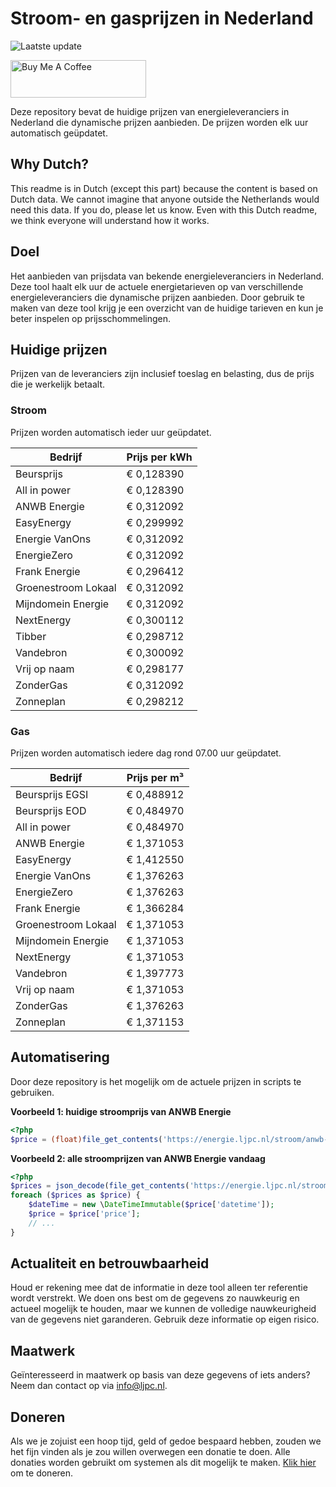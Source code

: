 # Stroom- en gasprijzen in Nederland

![Laatste update](https://img.shields.io/badge/laatste%20update-2025--01--04%2008%3A25%20CET-brightgreen)

<a href="https://www.buymeacoffee.com/Lars-" target="_blank"><img src="https://cdn.buymeacoffee.com/buttons/v2/default-orange.png" alt="Buy Me A Coffee" height="60" style="height: 60px !important;width: 217px !important;" ></a>

Deze repository bevat de huidige prijzen van energieleveranciers in Nederland die dynamische prijzen aanbieden. De prijzen worden elk uur automatisch geüpdatet.

## Why Dutch?

This readme is in Dutch (except this part) because the content is based on Dutch data. We cannot imagine that anyone outside the Netherlands would need this data. If you do, please let us know. Even with this Dutch readme, we think
everyone will understand how it works.

## Doel

Het aanbieden van prijsdata van bekende energieleveranciers in Nederland. Deze tool haalt elk uur de actuele energietarieven op van verschillende energieleveranciers die dynamische prijzen aanbieden. Door gebruik te maken van deze tool
krijg je een overzicht van de huidige tarieven en kun je beter inspelen op prijsschommelingen.

## Huidige prijzen

Prijzen van de leveranciers zijn inclusief toeslag en belasting, dus de prijs die je werkelijk betaalt.

### Stroom

Prijzen worden automatisch ieder uur geüpdatet.

 Bedrijf | Prijs per kWh 
---------|---------------
Beursprijs | € 0,128390
All in power | € 0,128390
ANWB Energie | € 0,312092
EasyEnergy | € 0,299992
Energie VanOns | € 0,312092
EnergieZero | € 0,312092
Frank Energie | € 0,296412
Groenestroom Lokaal | € 0,312092
Mijndomein Energie | € 0,312092
NextEnergy | € 0,300112
Tibber | € 0,298712
Vandebron | € 0,300092
Vrij op naam | € 0,298177
ZonderGas | € 0,312092
Zonneplan | € 0,298212


### Gas

Prijzen worden automatisch iedere dag rond 07.00 uur geüpdatet.

 Bedrijf | Prijs per m³ 
---------|--------------
Beursprijs EGSI | € 0,488912
Beursprijs EOD | € 0,484970
All in power | € 0,484970
ANWB Energie | € 1,371053
EasyEnergy | € 1,412550
Energie VanOns | € 1,376263
EnergieZero | € 1,376263
Frank Energie | € 1,366284
Groenestroom Lokaal | € 1,371053
Mijndomein Energie | € 1,371053
NextEnergy | € 1,371053
Vandebron | € 1,397773
Vrij op naam | € 1,371053
ZonderGas | € 1,376263
Zonneplan | € 1,371153


## Automatisering

Door deze repository is het mogelijk om de actuele prijzen in scripts te gebruiken.

**Voorbeeld 1: huidige stroomprijs van ANWB Energie**

```php
<?php
$price = (float)file_get_contents('https://energie.ljpc.nl/stroom/anwb-energie-nu.txt');

```

**Voorbeeld 2: alle stroomprijzen van ANWB Energie vandaag**

```php
<?php
$prices = json_decode(file_get_contents('https://energie.ljpc.nl/stroom/all-in-power-vandaag.json'),true);
foreach ($prices as $price) {
    $dateTime = new \DateTimeImmutable($price['datetime']);
    $price = $price['price'];
    // ...
}
```

## Actualiteit en betrouwbaarheid

Houd er rekening mee dat de informatie in deze tool alleen ter referentie wordt verstrekt. We doen ons best om de gegevens zo nauwkeurig en actueel mogelijk te houden, maar we kunnen de volledige nauwkeurigheid van de gegevens niet
garanderen. Gebruik deze informatie op eigen risico.

## Maatwerk

Geïnteresseerd in maatwerk op basis van deze gegevens of iets anders? Neem dan contact op
via [info@ljpc.nl](mailto:info@ljpc.nl?subject=Energie%20prijzen).

## Doneren

Als we je zojuist een hoop tijd, geld of gedoe bespaard hebben, zouden we het fijn vinden als je zou willen overwegen een
donatie te doen. Alle donaties worden gebruikt om systemen als dit mogelijk te
maken. [Klik hier](https://www.buymeacoffee.com/Lars-) om te doneren.
